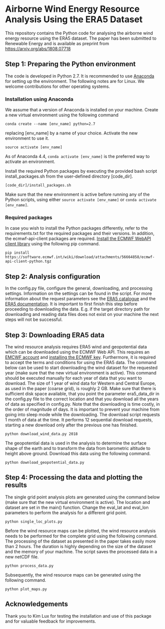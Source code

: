 # Airborne Wind Energy Resource Analysis Using the ERA5 Dataset

This repository contains the Python code for analysing the airborne wind energy resource using the ERA5 dataset. The paper has been submitted to Renewable Energy and is available as preprint from https://arxiv.org/abs/1808.07718

## Step 1: Preparing the Python environment

The code is developed in Python 2.7. It is recommended to use [Anaconda](https://conda.io/docs/user-guide/install/index.html#regular-installation) for setting up the environment. The following notes are for Linux. We welcome contributions for other operating systems.

### Installation using Anaconda

We assume that a version of Anaconda is installed on your machine. Create a new virtual environment using the following command

 ```commandline
conda create --name [env_name] python=2.7
```
replacing [env_name] by a name of your choice.
Activate the new environment to use it.

```commandline
source activate [env_name]
```

As of Anaconda 4.4, ```conda activate [env_name]``` is the preferred way to activate an environment.

Install the required Python packages by executing the provided bash script install_packages.sh from the user-defined directory [code_dir].

```commandline
[code_dir]/install_packages.sh
```

Make sure that the new environment is active before running any of the Python scripts, using either ```source activate [env_name]``` or ```conda activate [env_name]```.

### Required packages

In case you wish to install the Python packages differently, refer to the requirements.txt for the required packages and their versions. In addition, the ecmwf-api-client packages are required. [Install the ECMWF WebAPI client library](https://confluence.ecmwf.int//display/WEBAPI/Access+ECMWF+Public+Datasets#AccessECMWFPublicDatasets-key) using the following pip command.

```commandline
pip install https://software.ecmwf.int/wiki/download/attachments/56664858/ecmwf-api-client-python.tgz
```

## Step 2: Analysis configuration

In the config.py file, configure the general, downloading, and processing settings. Information on the settings can be found in the script. For more information about the request parameters see the [ERA5 catalogue](http://apps.ecmwf.int/data-catalogues/era5) and the [ERA5 documentation](https://software.ecmwf.int/wiki/display/CKB/ERA5+data+documentation). It is important to first finish this step before proceeding to downloading the data. E.g. if the target directory path for downloading and reading data files does not exist on your machine the next steps will not be successful.

## Step 3: Downloading ERA5 data

The wind resource analysis requires ERA5 wind and geopotential data which can be downloaded using the ECMWF Web API. This
requires an [EMCWF account](https://apps.ecmwf.int/registration/) and
[installing the ECMWF key](https://confluence.ecmwf.int/display/WEBAPI/Access+ECMWF+Public+Datasets#AccessECMWFPublicDatasets-key).
Furthermore, it is required to accept the terms and conditions for using the ERA5 data. The command below can be used to
start downloading the wind dataset for the requested year (make sure that the new virtual environment is active). This
command should be executed manually for each year of data that you want to download. The size of 1 year of wind data for
Western and Central Europe, as used in the paper (coarse grid), is roughly 2 GB. Make sure that there is sufficient disk
space available, that you point the parameter era5_data_dir in the config.py file to the correct location and that you download all the years of data as specified in config.py. Note that the downloading is time
costly, in the order of magnitude of days. It is important to prevent your machine from going into sleep mode while the downloading. The
download script requests 1 month of data at the time. It performs 12 sequential download requests, starting a new
download only after the previous one has finished.

```commandline
python download_wind_data.py 2018
```

The geopotential data is used in the analysis to determine the surface shape of the earth and to transform the data from barometric altitude to height above ground. Download this data using the following command.

```commandline
python download_geopotential_data.py
```

## Step 4: Processing the data and plotting the results
The single grid point analysis plots are generated using the command below (make sure that the new virtual environment is active). The location and dataset are set in the main() function. Change the eval_lat and eval_lon parameters to perform the analysis for a different grid point.

```commandline
python single_loc_plots.py
```

Before the wind resource maps can be plotted, the wind resource analysis needs to be performed for the complete grid using the following command. The processing of the dataset as presented in the paper takes easily more than 2 hours. The duration is highly depending on the size of the dataset and the memory of your machine. The script saves the processed data in a new netCDF file.

```commandline
python process_data.py
```

Subsequently, the wind resource maps can be generated using the following command.

```commandline
python plot_maps.py
```

## Acknowledgements
Thank you to Kim Lux for testing the installation and use of this package and for valuable feedback for improvements.
